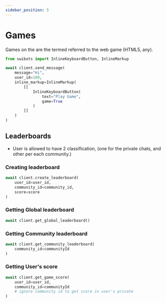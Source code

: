 ```yaml
---
sidebar_position: 5
---
```


# Games
Games on the are the termed referred to the web game (HTML5, any).

```python
from swibots import InlineKeyboardButton, InlineMarkup

await client.send_message(
    message="Hi",
    user_id=100,
    inline_markup=InlineMarkup(
        [[
            InlineKeyboardButton(
                text="Play Game",
                game=True
            )
        ]]
    )
)
```

## Leaderboards
- User is allowed to have 2 classification, (one for the private chats, and other per each community.)

### Creating leaderboard
```python
await client.create_leaderboard(
    user_id=user_id,
    community_id=community_id,
    score=score
)
```

### Getting Global leaderboard
```python
await client.get_global_leaderboard()
```

### Getting Community leaderboard
```python
await client.get_community_leaderboard(
    community_id=communityId
)
```

### Getting User's score
```python
await client.get_game_score(
    user_id=user_id,
    community_id=communityId
    # ignore community id to get score in user's private
)
```

